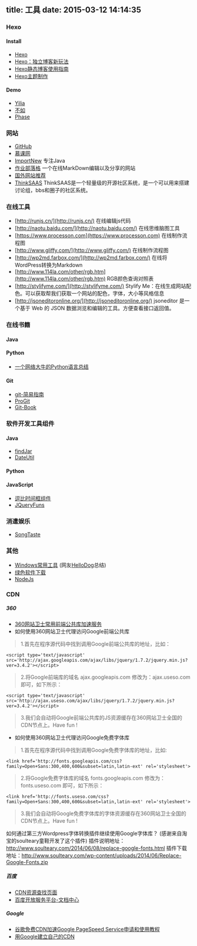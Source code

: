 title: 工具
date: 2015-03-12 14:14:35
---

### Hexo

#### Install
* [Hexo](http://hexo.io)
* [Hexo：独立博客新玩法](http://www.aips.me/hexo-independent-blog-new-ways.html)
* [Hexo静态博客使用指南](http://www.thinksaas.cn/group/topic/351118/)
* [Hexo主题制作](http://my.oschina.net/youxiachai/blog/121659)

#### Demo
* [Yilia](http://litten.github.io/2014/08/31/hexo-theme-yilia/)
* [不如](http://ibruce.info/2013/11/22/hexo-your-blog/)
* [Phase](http://zespia.tw/blog/2012/12/07/hexo-theme-phase/)


### 网站
* [GitHub](https://github.com/)
* [慕课网](http://www.imooc.com/)
* [ImportNew](http://www.importnew.com/) 专注Java
* [作业部落格](https://www.zybuluo.com/mdeditor) 一个在线MarkDown编辑以及分享的网站
* [国外网站推荐](http://www.egouz.com/)
* [ThinkSAAS](http://www.thinksaas.cn/) ThinkSAAS是一个轻量级的开源社区系统，是一个可以用来搭建讨论组，bbs和圈子的社区系统。

### 在线工具
* [http://runjs.cn/](http://runjs.cn/) 在线编辑js代码
* [http://naotu.baidu.com/](http://naotu.baidu.com/) 在线思维脑图工具
* [https://www.processon.com](https://www.processon.com) 在线制作流程图
* [http://www.gliffy.com/](http://www.gliffy.com/) 在线制作流程图
* [http://wp2md.farbox.com/](http://wp2md.farbox.com/) 在线将WordPress转换为Markdown
* [http://www.114la.com/other/rgb.htm](http://www.114la.com/other/rgb.htm) RGB颜色查询对照表
* [http://stylifyme.com/](http://stylifyme.com/) Stylify Me：在线生成网站配色。可以获取帮我们获取一个网站的配色，字体，大小等风格信息
* [http://jsoneditoronline.org/](http://jsoneditoronline.org/) jsoneditor 是一个基于 Web 的 JSON 数据浏览和编辑的工具。方便查看接口返回值。

### 在线书籍

#### Java

#### Python
* [一个网络大牛的Python语言总结](http://www.crifan.com/files/doc/docbook/python_summary/release/html/python_summary.html#run_py_in_cmd)

#### Git
* [git-简易指南](http://www.bootcss.com/p/git-guide/)
* [ProGit](http://git.oschina.net/progit/index.html)
* [Git-Book](http://git-scm.com/book/zh/v1)

### 软件开发工具组件

#### Java
* [findJar](https://github.com/baininghan/findJar)
* [DateUtil](https://github.com/baininghan/javaUtils)

#### Python

#### JavaScript
* [逗比时间框组件](http://chabudai.org/blog/?p=59)
* [JQueryFuns](http://www.jqueryfuns.com/texiao)

### 消遣娱乐
* [SongTaste](http://www.songtaste.com/)

### 其他
* [Windows常用工具](http://wsgzao.github.io/post/windows/) (网友[HelloDog](http://wsgzao.github.io/about/)总结)
* [绿色软件下载](http://www.portablesoft.org/)
* [NodeJs](http://nodejs.org/dist/v0.10.36/node-v0.10.36.tar.gz)

### CDN
##### 360
* [360网站卫士常用前端公共库加速服务](http://libs.useso.com/js.php)
* 如何使用360网站卫士代理访问Google前端公共库

> 1.首先在程序源代码中找到调用Google前端公共库的地址，比如：

    <script type='text/javascript' src='http://ajax.googleapis.com/ajax/libs/jquery/1.7.2/jquery.min.js?ver=3.4.2'></script>

> 2.将Google前端库的域名 ajax.googleapis.com 修改为：ajax.useso.com 即可，如下所示：

    <script type='text/javascript' src='http://ajax.useso.com/ajax/libs/jquery/1.7.2/jquery.min.js?ver=3.4.2'></script>

> 3.我们会自动将Google前端公共库的JS资源缓存在360网站卫士全国的CDN节点上。Have fun !

* 如何使用360网站卫士代理访问Google免费字体库

> 1.首先在程序源代码中找到调用Google免费字体库的地址，比如:

    <link href='http://fonts.googleapis.com/css?family=Open+Sans:300,400,600&subset=latin,latin-ext' rel='stylesheet'>

> 2.将Google免费字体库的域名 fonts.googleapis.com 修改为：fonts.useso.com 即可，如下所示：

    <link href='http://fonts.useso.com/css?family=Open+Sans:300,400,600&subset=latin,latin-ext' rel='stylesheet'>

> 3.我们会自动将Google免费字体库的字体资源缓存在360网站卫士全国的CDN节点上。Have fun ! 

如何通过第三方Wordpress字体转换插件继续使用Google字体库？
(感谢来自淘宝的soulteary童鞋开发了这个插件)
插件说明地址：<http://www.soulteary.com/2014/06/08/replace-google-fonts.html>
插件下载地址：<http://www.soulteary.com/wp-content/uploads/2014/06/Replace-Google-Fonts.zip>

##### 百度
* [CDN资源查找页面](http://developer.baidu.com/wiki/index.php?title=docs/cplat/libs)
* [百度开放服务平台-文档中心](http://developer.baidu.com/wiki/index.php?title=docs)

##### Google
* [谷歌免费CDN加速Google PageSpeed Service申请和使用教程](http://www.freehao123.com/google-pagespeed-service/)
* [用Google建立自己的CDN](http://blog.b3inside.com/essay/build-your-cdn-with-google-app-engine/)

<div class="ds-thread" data-thread-key="/tools"
     data-title="tools-iissnan" data-url="http://notes.iissnan.com/tools/">
</div>